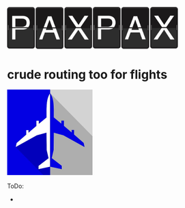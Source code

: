 <img src="./paxpax.jpg" width="400px">

# crude routing too for flights
<img src="./icon.jpg" width="200px">


ToDo:

* 
